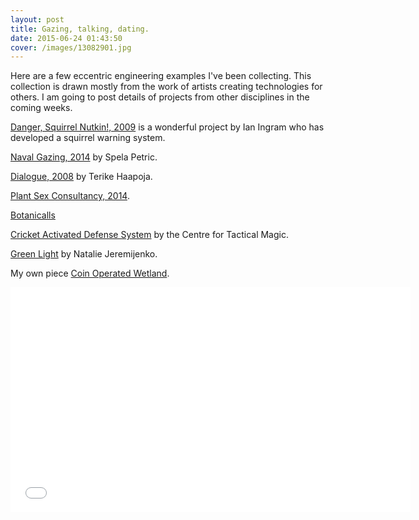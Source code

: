 ```yaml
---
layout: post
title: Gazing, talking, dating.
date: 2015-06-24 01:43:50
cover: /images/13082901.jpg
---
```



Here are a few eccentric engineering examples I've been collecting. This collection is drawn mostly from the work of artists creating technologies for others. I am going to post details of projects from other disciplines in the coming weeks.

[Danger, Squirrel Nutkin!, 2009](http://www.ingramclockworks.com/machines/2009_squirrel.html) is a wonderful project by Ian Ingram who has developed a squirrel warning system.

[Naval Gazing, 2014](http://www.spelapetric.org/portfolio/naval-gazing/#) by Spela Petric.

[Dialogue, 2008](http://www.terikehaapoja.net/dialogue/) by Terike Haapoja.

[Plant Sex Consultancy, 2014](http://psx-consultancy.com/).

[Botanicalls](http://www.botanicalls.com/)

[Cricket Activated Defense System](http://www.tacticalmagic.org/CTM/project%20pages/CADS.htm) by the Centre for Tactical Magic.

[Green Light](http://www.environmentalhealthclinic.net/greenlight) by Natalie Jeremijenko.

My own piece [Coin Operated Wetland](http://tegabrain.com/Coin-Operated-Wetland).

<iframe width="640" height="360" src="//www.vimeo.com/45975282" frameborder="0" allowfullscreen></iframe>
